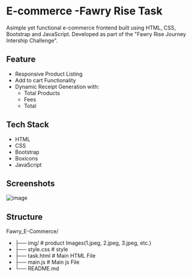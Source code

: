 # E-commerce -Fawry Rise Task
Asimple yet functional e-commerce frontend built using HTML, CSS, Bootstrap and JavaScript.
Developed as part of the "Fawry Rise Journey Intership Challenge".

## Feature

- Responsive Product Listing
- Add to cart Functionality
- Dynamic Receipt Generation with:
  - Total Products
  - Fees
  - Total

## Tech Stack

- HTML
- CSS
- Bootstrap
- Boxicons
- JavaScript

## Screenshots

![image](https://github.com/user-attachments/assets/5c9f0972-f778-49ac-8a91-b681a162df8d)


## Structure

Fawry_E-Commerce/
- ├── img/              # product Images(1.jpeg, 2.jpeg, 3.jpeg, etc.)
- ├── style.css         # style    
- ├── task.html         # Main HTML File
- ├── main.js           # Main js File
- └── README.md

